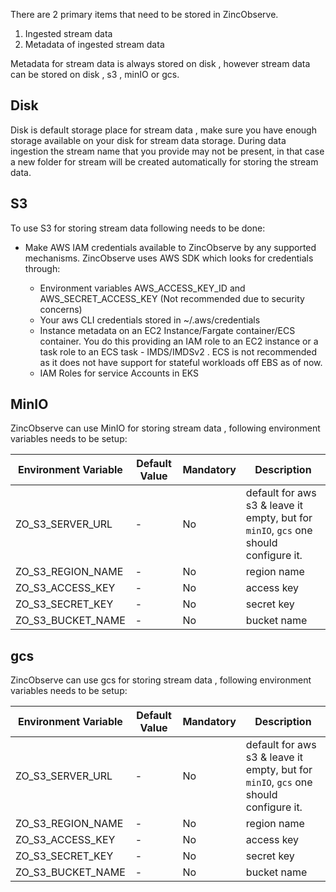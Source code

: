 
There are 2 primary items that need to be stored in ZincObserve. 

1. Ingested stream data
1. Metadata of ingested stream data

Metadata for stream data is always stored on disk , however stream data can be stored on disk , s3 , minIO or gcs.

## Disk

Disk is default storage place for stream data , make sure you have enough storage available on your disk for stream data storage. During data ingestion the stream name that you provide may not be present, in that case a new folder for stream will be created automatically for storing the stream data.

## S3

To use S3 for storing stream data following needs to be done:

* Make AWS IAM credentials available to ZincObserve by any supported mechanisms. ZincObserve uses AWS SDK which looks for credentials through:

    - Environment variables AWS_ACCESS_KEY_ID and AWS_SECRET_ACCESS_KEY (Not recommended due to security concerns)
    - Your aws CLI credentials stored in ~/.aws/credentials
    - Instance metadata on an EC2 Instance/Fargate container/ECS container. You do this providing an IAM role to an EC2 instance or a task role to an ECS task - IMDS/IMDSv2 . ECS is not recommended as it does not have support for stateful workloads off EBS as of now.
    - IAM Roles for service Accounts in EKS


## MinIO

ZincObserve can use MinIO for storing stream data , following environment variables needs to be setup:


| Environment Variable          | Default Value | Mandatory     | Description                                                               |
| ----------------------------- | ------------- |-------------- | ------------------------------------------------------------------------- |
| ZO_S3_SERVER_URL            | -             | No            | default for aws s3 & leave it empty, but for `minIO`, `gcs` one should configure it. |
| ZO_S3_REGION_NAME           | -             | No            | region name |
| ZO_S3_ACCESS_KEY            | -             | No            | access key |
| ZO_S3_SECRET_KEY            | -             | No            | secret key |
| ZO_S3_BUCKET_NAME           | -             | No            | bucket name |
                                         
## gcs

ZincObserve can use gcs for storing stream data , following environment variables needs to be setup:


| Environment Variable          | Default Value | Mandatory     | Description                                                               |
| ----------------------------- | ------------- |-------------- | ------------------------------------------------------------------------- |
| ZO_S3_SERVER_URL            | -             | No            | default for aws s3 & leave it empty, but for `minIO`, `gcs` one should configure it. |
| ZO_S3_REGION_NAME           | -             | No            | region name |
| ZO_S3_ACCESS_KEY            | -             | No            | access key |
| ZO_S3_SECRET_KEY            | -             | No            | secret key |
| ZO_S3_BUCKET_NAME           | -             | No            | bucket name |
